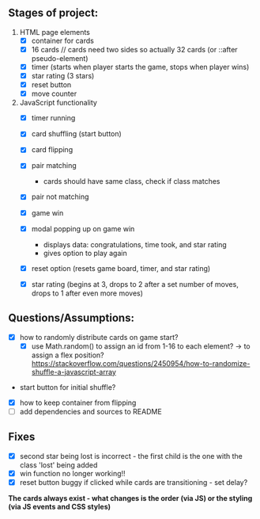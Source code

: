 ## Stages of project:

1. HTML page elements    
    - [x] container for cards
    - [x] 16 cards // cards need two sides  so actually 32 cards (or ::after pseudo-element)
    - [x] timer (starts when player starts the game, stops when player wins)
    - [x] star rating (3 stars)
    - [x] reset button
    - [x] move counter
1. JavaScript functionality
    - [x] timer running
    - [x] card shuffling (start button)
    - [x] card flipping
    - [x] pair matching
        - cards should have same class, check if class matches
    - [x] pair not matching
    - [x] game win
    - [x] modal popping up on game win
        - displays data: congratulations, time took, and star rating
        - gives option to play again
    - [x] reset option (resets game board, timer, and star rating)
    - [x] star rating (begins at 3, drops to 2 after a set number of moves, drops to 1 after even more moves)


## Questions/Assumptions:
- [x] how to randomly distribute cards on game start?
    - [x] use Math.random() to assign an id from 1-16 to each element? -> to assign a flex position?
     https://stackoverflow.com/questions/2450954/how-to-randomize-shuffle-a-javascript-array
- start button for initial shuffle?
- [x] how to keep container from flipping
- [ ] add dependencies and sources to README

## Fixes
- [x] second star being lost is incorrect - the first child is the one with the class 'lost' being added
- [x] win function no longer working!!
- [x] reset button buggy if clicked while cards are transitioning - set delay?

**The cards always exist - what changes is the order (via JS) or the styling (via JS events and CSS styles)**
